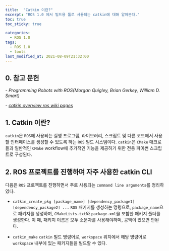 ```yaml
---
title:  "Catkin 이란?"
excerpt: "ROS 1.0 에서 빌드용 툴로 사용되는 catkin에 대해 알아본다."
toc: true
toc_sticky: true

categories:
  - ROS 1.0
tags:
  - ROS 1.0
  - tools
last_modified_at: 2021-08-09T21:32:00
---
```


## 0. 참고 문헌
*- Programming Robots with ROS(Morgan Quigley, Brian Gerkey, William D. Smart)*

*- [catkin overview ros wiki pages](https://wiki.ros.org/catkin/conceptual_overview)*

## 1. Catkin 이란?
`catkin`은 `ROS`에 사용되는 실행 프로그램, 라이브러리, 스크립트 및 다른 코드에서 사용할 인터페이스를 생성할 수 있도록 하는 `ROS` 빌드 시스템이다. `catkin`은 `CMake` 매크로들과 일반적인 `CMake` workflow에 추가적인 기능을 제공하기 위한 전용 파이썬 스크립트로 구성된다.

## 2. ROS 프로젝트를 진행하며 자주 사용한 catkin CLI
다음은 `ROS` 프로젝트를 진행하면서 주로 사용되는 `command line arguments`를 정리하였다.

* `catkin_create_pkg [package_name] [dependency_package1] [dependency_package2] ...`
`ROS` 패키지를 생성하는 명령으로, `package_name`으로 패키지를 생성하며, `CMakeLists.txt`와 `package.xml`을 포함한 패키지 폴더를 생성한다. 이 때, 패키지 이름은 모두 소문자를 사용해야하며, 공백이 있으면 안된다.

* `catkin_make`
`catkin` 빌드 명령어로, `workspace` 위치에서 해당 명령어로 `workspace` 내부에 있는 패키지들을 빌드할 수 있다.